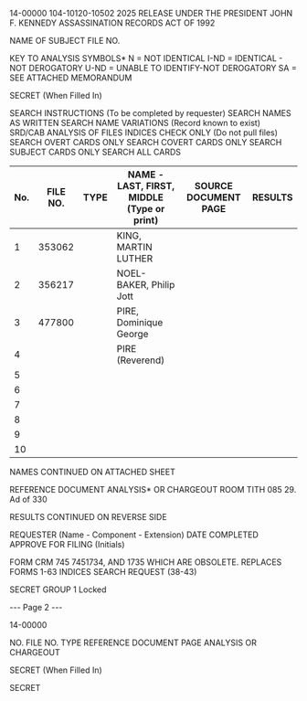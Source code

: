 14-00000
104-10120-10502
2025 RELEASE UNDER THE PRESIDENT JOHN F. KENNEDY ASSASSINATION RECORDS ACT OF 1992

NAME OF SUBJECT
FILE NO.

KEY TO ANALYSIS SYMBOLS*
N = NOT IDENTICAL
I-ND = IDENTICAL - NOT DEROGATORY
U-ND = UNABLE TO IDENTIFY-NOT DEROGATORY
SA = SEE ATTACHED MEMORANDUM

SECRET
(When Filled In)

SEARCH INSTRUCTIONS (To be completed by requester)
SEARCH NAMES AS WRITTEN
SEARCH NAME VARIATIONS (Record known to exist)
SRD/CAB ANALYSIS OF FILES
INDICES CHECK ONLY (Do not pull files)
SEARCH OVERT CARDS ONLY
SEARCH COVERT CARDS ONLY
SEARCH SUBJECT CARDS ONLY
SEARCH ALL CARDS

| No. | FILE NO. | TYPE | NAME - LAST, FIRST, MIDDLE (Type or print) | SOURCE DOCUMENT PAGE | RESULTS |
|---|---|---|---|---|---|
| 1 | 353062 |  | KING, MARTIN LUTHER |  |  |
| 2 | 356217 |  | NOEL-BAKER, Philip Jott |  |  |
| 3 | 477800 |  | PIRE, Dominique George |  |  |
| 4 |  |  | PIRE (Reverend) |  |  |
| 5 |  |  |  |  |  |
| 6 |  |  |  |  |  |
| 7 |  |  |  |  |  |
| 8 |  |  |  |  |  |
| 9 |  |  |  |  |  |
| 10 |  |  |  |  |  |

NAMES CONTINUED ON ATTACHED SHEET

REFERENCE DOCUMENT ANALYSIS* OR CHARGEOUT
ROOM TITH 085
29. Ad of 330

RESULTS CONTINUED ON REVERSE SIDE

REQUESTER (Name - Component - Extension)
DATE COMPLETED
APPROVE FOR FILING (Initials)

FORM CRM 745 7451734, AND 1735 WHICH ARE OBSOLETE.
REPLACES FORMS 1-63
INDICES SEARCH REQUEST (38-43)

SECRET
GROUP 1
Locked

--- Page 2 ---

14-00000

NO. FILE NO. TYPE REFERENCE DOCUMENT PAGE ANALYSIS OR CHARGEOUT

SECRET
(When Filled In)

SECRET
